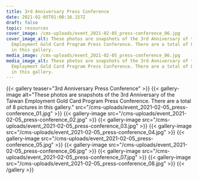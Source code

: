 ```yaml
---
title: 3rd Anniversary Press Conference
date: 2021-02-05T01:00:16.157Z
draft: false
topic: resources
cover_image: /cms-uploads/event_2021-02-05_press-conference_06.jpg
cover_image_alt: These photos are snapshots of the 3rd Anniversary of the Taiwan
  Employment Gold Card Program Press Conference. There are a total of 8 pictures
  in this gallery.
media_image: /cms-uploads/event_2021-02-05_press-conference_06.jpg
media_image_alt: These photos are snapshots of the 3rd Anniversary of the Taiwan
  Employment Gold Card Program Press Conference. There are a total of 8 pictures
  in this gallery.
---
```

{{< gallery teaser="3rd Anniversary Press Conference" >}}
{{< gallery-image alt="These photos are snapshots of the 3rd Anniversary of the Taiwan Employment Gold Card Program Press Conference. There are a total of 8 pictures in this gallery." src="/cms-uploads/event_2021-02-05_press-conference_01.jpg" >}}
{{< gallery-image src="/cms-uploads/event_2021-02-05_press-conference_02.jpg" >}}
{{< gallery-image src="/cms-uploads/event_2021-02-05_press-conference_03.jpg" >}}
{{< gallery-image src="/cms-uploads/event_2021-02-05_press-conference_04.jpg" >}}
{{< gallery-image src="/cms-uploads/event_2021-02-05_press-conference_05.jpg" >}}
{{< gallery-image src="/cms-uploads/event_2021-02-05_press-conference_06.jpg" >}}
{{< gallery-image src="/cms-uploads/event_2021-02-05_press-conference_07.jpg" >}}
{{< gallery-image src="/cms-uploads/event_2021-02-05_press-conference_08.jpg" >}}
{{< /gallery >}}